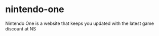 # nintendo-one
Nintendo One is a website that keeps you updated with the latest game discount at NS
